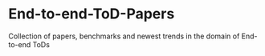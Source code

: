 # End-to-end-ToD-Papers
Collection of papers, benchmarks and newest trends in the domain of End-to-end ToDs
